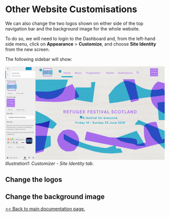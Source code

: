 # Other Website Customisations

We can also change the two logos shown on either side of the top navigation bar and the background image for the whole website.

To do so, we will need to login to the Dashboard and, from the left-hand side menu, click on **Appearance** > **Customize**, and choose **Site Identity** from the new screen.

The following sidebar will show:

![Customizer - Site Identity tab](assets/customizer-site-identity.jpg)
*Illustration1: Customizer - Site Identity tab.*

## Change the logos

## Change the background image



[<< Back to main documentation page.](README.MD)
